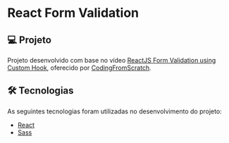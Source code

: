 # React Form Validation

## 💻 Projeto

Projeto desenvolvido com base no vídeo [ReactJS Form Validation using Custom Hook][video], oferecido por [CodingFromScratch][channel].

## 🛠 Tecnologias

As seguintes tecnologias foram utilizadas no desenvolvimento do projeto:

- [React][react]
- [Sass][sass]

[video]: https://www.youtube.com/watch?v=0bIKucQPbTY
[channel]: https://www.youtube.com/channel/UCS2UjgEPEybOx1toY7aKRJg
[react]: https://reactjs.org/
[sass]: https://sass-lang.com/
